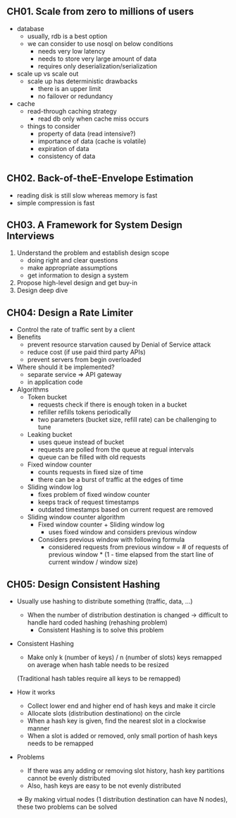 ## CH01. Scale from zero to millions of users

- database
    - usually, rdb is a best option
    - we can consider to use nosql on below conditions
        - needs very low latency
        - needs to store very large amount of data
        - requires only deserialization/serialization
- scale up vs scale out
    - scale up has deterministic drawbacks
        - there is an upper limit
        - no failover or redundancy
- cache
    - read-through caching strategy
        - read db only when cache miss occurs
    - things to consider
        - property of data (read intensive?)
        - importance of data (cache is volatile)
        - expiration of data
        - consistency of data

## CH02. Back-of-theE-Envelope Estimation

- reading disk is still slow whereas memory is fast
- simple compression is fast

## CH03. A Framework for System Design Interviews

1. Understand the problem and establish design scope
    - doing right and clear questions
    - make appropriate assumptions
    - get information to design a system
2. Propose high-level design and get buy-in
3. Design deep dive

## CH04: Design a Rate Limiter

- Control the rate of traffic sent by a client
- Benefits
    - prevent resource starvation caused by Denial of Service attack
    - reduce cost (if use paid third party APIs)
    - prevent servers from begin overloaded
- Where should it be implemented?
    - separate service => API gateway
    - in application code
- Algorithms
    - Token bucket
        - requests check if there is enough token in a bucket
        - refiller refills tokens periodically
        - two parameters (bucket size, refill rate) can be challenging to tune
    - Leaking bucket
        - uses queue instead of bucket
        - requests are polled from the queue at regual intervals
        - queue can be filled with old requests
    - Fixed window counter
        - counts requests in fixed size of time
        - there can be a burst of traffic at the edges of time
    - Sliding window log
        - fixes problem of fixed window counter
        - keeps track of request timestamps
        - outdated timestamps based on current request are removed
    - Sliding window counter algorithm
        - Fixed window counter + Sliding window log
            - uses fixed window and considers previous window
        - Considers previous window with following formula
            - considered requests from previous window = # of requests of previous window * (1 - time elapsed from the start line of current window / window size)

## CH05: Design Consistent Hashing

- Usually use hashing to distribute something (traffic, data, …)
    - When the number of distribution destination is changed → difficult to handle hard coded hashing (rehashing problem)
        - Consistent Hashing is to solve this problem
- Consistent Hashing
    - Make only k (number of keys) / n (number of slots) keys remapped on average when hash table needs to be resized
    
    (Traditional hash tables require all keys to be remapped)
    
- How it works
    - Collect lower end and higher end of hash keys and make it circle
    - Allocate slots (distribution destinationo) on the circle
    - When a hash key is given, find the nearest slot in a clockwise manner
    - When a slot is added or removed, only small portion of hash keys needs to be remapped
- Problems
    - If there was any adding or removing slot history, hash key partitions cannot be evenly distributed
    - Also, hash keys are easy to be not evenly distributed
    
    ⇒ By making virtual nodes (1 distribution destination can have N nodes), these two problems can be solved